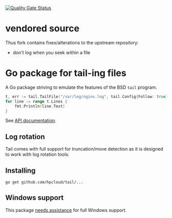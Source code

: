 [![Quality Gate Status](https://sonarcloud.io/api/project_badges/measure?project=basen_hpcloud-tail&metric=alert_status)](https://sonarcloud.io/dashboard?id=basen_hpcloud-tail)
# vendored source

Thus fork contains fixes/alterations to the upstream repository:
* don't log when you seek within a file

# Go package for tail-ing files

A Go package striving to emulate the features of the BSD `tail` program. 

```Go
t, err := tail.TailFile("/var/log/nginx.log", tail.Config{Follow: true})
for line := range t.Lines {
    fmt.Println(line.Text)
}
```

See [API documentation](http://godoc.org/github.com/hpcloud/tail).

## Log rotation

Tail comes with full support for truncation/move detection as it is
designed to work with log rotation tools.

## Installing

    go get github.com/hpcloud/tail/...

## Windows support

This package [needs assistance](https://github.com/hpcloud/tail/labels/Windows) for full Windows support.

